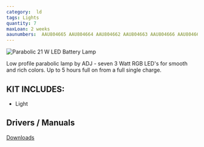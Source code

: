 ```yaml
---
category:  ld
tags: Lights
quantity: 7
maxLoan: 2 weeks
aaunumbers:  AAU804665 AAU804664 AAU804662 AAU804663 AAU804666 AAU804667 AAU802487
---
```

![Parabolic 21 W LED Battery Lamp](https://www.adj.com/media/catalog/product/cache/917b0029e95d178a879e6b7f6e3a9b4e/u/l/ultra-go-par7x-1-20308_1.jpg)

Low profile parabolic lamp by ADJ - seven 3 Watt RGB LED's for smooth and rich colors. Up to 5 hours full on from a full single charge.
## KIT INCLUDES:
-  Light

## Drivers / Manuals
[Downloads](https://www.adj.com/ultra-go-par7x)



